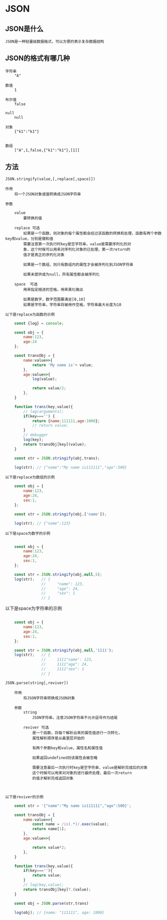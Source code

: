 # JSON

## JSON是什么
    JSON是一种轻量级数据格式，可以方便的表示复杂数据结构

## JSON的格式有哪几种

    字符串
        "A"
    
    数值
        1
    
    布尔值
        false
    
    null
        null
    
    对象
        {"k1":"k1"}

   
    数组
        ["A",1,false,{"k1":"k1"},[1]]


## 方法

    JSON.stringify(value,[,replace[,space]])

    作用
        将一个JSON对象或值转换成JSON字符串

    参数

        value
            要转换的值

        replace 可选
            如果是一个函数，则对象的每个属性都会经过该函数的转换和处理，函数有两个参数key和value，分别是键和值
            需要注意第一次执行时key是空字符串，value是需要序列化的对
            象，这个时候可以用来对序列化对象的已处理，第一次return的
            值才是真正的序列化对象

            如果是一个数组，则只有数组内的属性才会被序列化到JSON字符串

            如果未提供或为null，所有属性都会被序列化

        space  可选
            用来指定缩进的空格，用来美化输出
            
            如果是数字，数字范围要满足[0,10]
            如果是字符串，字符串将被用作空格，字符串最大长度为10

    以下是replace为函数的示例

```JavaScript
    const {log} = console;

    const obj = {
        name:123,
        age:24
    };

    const transObj = {
        name:value=>{
            return 'My name is'+ value;
        },
        age:value=>{
            log(value);

            return value/2;
        },
    }

    function trans(key,value){
        // log(arguments);
        if(key==='') {
            return {name:111111,age:1000};
            // return value;
        }
        // debugger
        log(key);
        return transObj[key](value);
    }

    const str = JSON.stringify(obj,trans);

    log(str); // {"name":"My name is111111","age":500}


```

    以下是replace为数组的示例

```JavaScript
    const obj = {
        name:123,
        age:24,
        sex:1,
    };

    const str = JSON.stringify(obj,['name']);

    log(str); // {"name":123}
```

    以下是space为数字的示例

```JavaScript

    const obj = {
        name:123,
        age:24,
        sex:1,
    };

    const str = JSON.stringify(obj,null,5);
    log(str);   // {
                //     "name": 123,
                //     "age": 24,
                //     "sex": 1
                // }

```

  以下是space为字符串的示例

```JavaScript

    const obj = {
        name:123,
        age:24,
        sex:1,
    };

    const str = JSON.stringify(obj,null,'1111');
    log(str);   // {
                //     1111"name": 123,
                //     1111"age": 24,
                //     1111"sex": 1
                // }

```


    JSON.parse(string[,reviver])

        作用
            将JSON字符串转换成JSON对象

        参数
            string
                JSON字符串，注意JSON字符串不允许逗号作为结尾

            reviver 可选
                是一个函数，将每个解析出来的属性值进行一次转化，
                属性解析顺序是从最里层开始的
                
                有两个参数key和value，属性名和属性值

                如果返回undefined则该属性会被忽略

                需要注意最后一次执行时key是空字符串，value是解析完成后的对象
                这个时候可以用来对对象的进行最终处理，最后一次return
                的值才解析完成返回对象



    以下是reviver的示例

```JavaScript
    const str = '{"name":"My name is111111","age":500}';

    const transObj = {
        name:value=>{
            const name = /is(.*)/.exec(value);
            return name[1];
        },
        age:value=>{

            return value*2;
        },
    }

    function trans(key,value){
        if(key===''){
            return value;
        }
        // log(key,value);
        return transObj[key]?.(value);
    }

    const obj = JSON.parse(str,trans)

    log(obj); // {name: "111111", age: 1000}

```
